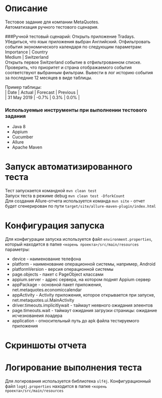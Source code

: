 # Описание
Тестовое задание для компании MetaQuotes.  
Автоматизация ручного тестового сценария.

###Ручной тестовый сценарий:
Открыть приложение Tradays.
Убедиться, что язык приложения выбран Английский.
Отфильтровать события экономического календаря по следующим параметрам:
Importance | Country  
Medium     | Switzerland  
Открыть первое Switzerland событие в отфильтрованном списке.
Проверить, что приоритет и страна отображаемого события соответствуют выбранным фильтрам.
Вывести в лог историю события за последние 12 месяцев в виде таблицы.

Пример таблицы:  
| Date        |   Actual | Forecast | Previous |  
| 31 May 2019 |    -0.7% |     0.3% |     0.0% |

### Используемые инструменты при выполнении тестового задания
* Java 8
* Appium
* Cucumber
* Allure
* Apache Maven

# Запуск автоматизированного теста
Тест запускается командной `mvn clean test`  
Запуск теста в режиме debug `mvn clean test -DforkCount`    
Для создания Allure-отчета используется команда `mvn site` - отчет будет сгенерирован по пути `target/site/allure-maven-plugin/index.html`  

# Конфигурация запуска
Для конфигурации запуска используется файл `environment.properties`, который находится в папке `<корень проекта>/src/main/resources` параметры:  
* device - наименование телефона
* platform - наименование операционной системы, например, Android
* platformVersion - версия операционной системы
* page.objects - пакет с PageObject классами 
* appium.server - адрес сервера, на котором поднят Appium сервер
* appPackage - основной пакет приложения, net.metaquotes.economiccalendar
* appActivity - Activity приложения, которое открывается при запуске, net.metaquotes.ui.MainActivity 
* driver.timeouts.implicitlywait - таймаут неявного ожидания элеентов 
* page.timeouts.wait - таймаут ожидания загрузки страницы: ожидание исчезнованеия лоадера
* application - относительный путь до apk файла тестируемого приложения

# Скриншоты отчета

# Логирование выполнения теста
Для логирования используется библиотека `slf4j`. Конфигурационный файл `log4j.properties` находится в папке `<корень проекта>/src/main/resources`




